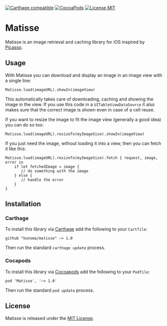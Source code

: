 [![Carthage compatible](https://img.shields.io/badge/Carthage-compatible-4BC51D.svg)](https://github.com/Carthage/Carthage) [![CocoaPods](https://img.shields.io/cocoapods/v/Matisse.svg)](https://cocoapods.org/pods/Matisse) [![License MIT](https://img.shields.io/badge/license-MIT-blue.svg)](https://github.com/konoma/matisse/blob/master/LICENSE)

# Matisse

Matisse is an image retrieval and caching library for iOS inspired by
[Picasso](https://github.com/square/picasso).


## Usage

With Matisse you can download and display an image in an image view with
a single line:

    Matisse.load(imageURL).showIn(imageView)

This automatically takes care of downloading, caching and showing the image
in the view. If you use this code in a `UITableViewDataSource` it also makes
sure that the correct image is shown even in case of a cell reuse.

If you want to resize the image to fit the image view (generally a good idea)
you can do so too:

    Matisse.load(imageURL).resizeTo(myImageSize).showIn(imageView)

If you just need the image, without loading it into a view, then you can fetch
it like this:

    Matisse.load(imageURL).resizeTo(myImageSize).fetch { request, image, error in
        if let fetchedImage = image {
           // do something with the image
        } else {
           // handle the error
        }
    }


## Installation

### Carthage

To install this library via [Carthage](https://github.com/Carthage/Carthage) add the
following to your `Cartfile`:

    github "konoma/matisse" ~> 1.0

Then run the standard `carthage update` process.


### Cocapods

To install this library via [Cocoapods](https://cocoapods.org) add the following to
your `Podfile`:

    pod 'Matisse', '~> 1.0'

Then run the standard `pod update` process.


## License

Matisse is released under the [MIT License](https://github.com/konoma/matisse/blob/master/LICENSE).